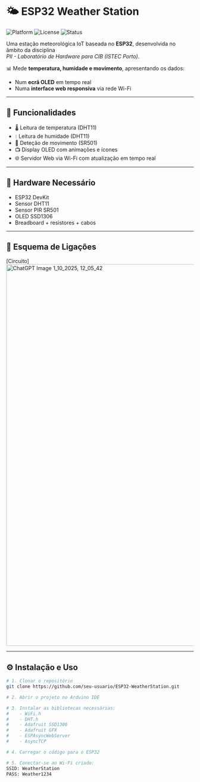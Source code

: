# 🌤️ ESP32 Weather Station
![Platform](https://img.shields.io/badge/platform-ESP32-blue)
![License](https://img.shields.io/badge/license-MIT-green)
![Status](https://img.shields.io/badge/status-working-brightgreen)

Uma estação meteorológica IoT baseada no **ESP32**, desenvolvida no âmbito da disciplina  
*PII - Laboratório de Hardware para CIB (ISTEC Porto)*.

📊 Mede **temperatura, humidade e movimento**, apresentando os dados:
- Num **ecrã OLED** em tempo real
- Numa **interface web responsiva** via rede Wi-Fi

---

## 🚀 Funcionalidades
- 🌡️ Leitura de temperatura (DHT11)  
- 💧 Leitura de humidade (DHT11)  
- 🕺 Deteção de movimento (SR501)  
- 📺 Display OLED com animações e ícones  
- 🌐 Servidor Web via Wi-Fi com atualização em tempo real  

---

## 🔧 Hardware Necessário
- ESP32 DevKit  
- Sensor DHT11  
- Sensor PIR SR501  
- OLED SSD1306  
- Breadboard + resistores + cabos  

---

## 🔌 Esquema de Ligações

[Circuito]<img width="1536" height="1024" alt="ChatGPT Image 1_10_2025, 12_05_42" src="https://github.com/user-attachments/assets/8cfb5168-e6f0-4528-9d79-f4f90dd28b31" />


---

## ⚙️ Instalação e Uso

```bash
# 1. Clonar o repositório
git clone https://github.com/seu-usuario/ESP32-WeatherStation.git

# 2. Abrir o projeto no Arduino IDE

# 3. Instalar as bibliotecas necessárias:
#    - WiFi.h
#    - DHT.h
#    - Adafruit SSD1306
#    - Adafruit GFX
#    - ESPAsyncWebServer
#    - AsyncTCP

# 4. Carregar o código para o ESP32

# 5. Conectar-se ao Wi-Fi criado:
SSID: WeatherStation
PASS: Weather1234
